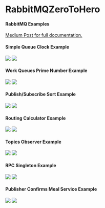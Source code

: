 
  
# RabbitMQZeroToHero

#### RabbitMQ Examples
[Medium Post for full documentation.](https://amuratgencay.medium.com/rabbitmq-zero-to-hero-14f00b0eb9cb)

#### **Simple Queue Clock Example**
![](https://cdn-images-1.medium.com/max/800/1*7StJBuZOeO2oAdydMCee_w.png)
![](https://cdn-images-1.medium.com/max/800/1*_3ql7YUYIoWmKXVgWh5J3g.gif)


#### Work Queues Prime Number Example
![](https://cdn-images-1.medium.com/max/800/1*ZqEXCL1GZzD8fvousoBd9w.png)
![](https://cdn-images-1.medium.com/max/800/1*1TSY6pyLT644EX5kJL3dSQ.gif)


#### Publish/Subscribe Sort Example
![](https://cdn-images-1.medium.com/max/800/1*enyOYQAWxeWrBtt8wj9wpw.png)
![](https://cdn-images-1.medium.com/max/800/1*WTRZwD3QDvUnFmanOWwJQg.gif)


#### Routing Calculator Example
![](https://cdn-images-1.medium.com/max/800/1*wKmQ6xwnYDG3OBiTfnmXmw.png)
![](https://cdn-images-1.medium.com/max/800/1*Hqhjx-_WDMmx4XmBoeZqHQ.gif)


#### Topics Observer Example
![](https://cdn-images-1.medium.com/max/800/1*kIzQl24WTGrL3fzVtvu28Q.png)
![](https://cdn-images-1.medium.com/max/1200/1*4oXsdiNoI7hLQTu1ExdlSA.gif)

#### RPC Singleton Example
![](https://cdn-images-1.medium.com/max/800/1*pJflipRVdtGgN9OskG-8iA.png)
![](https://cdn-images-1.medium.com/max/800/1*e9FtN48pzcYs3kY9p_szxA.gif)

#### Publisher Confirms Meal Service Example
![](https://cdn-images-1.medium.com/max/800/1*oWXW55Um74xoD5RIeOfY3w.png)
![](https://cdn-images-1.medium.com/max/800/1*tSHBc7y4jwqcu5wB9OE4HA.gif)
